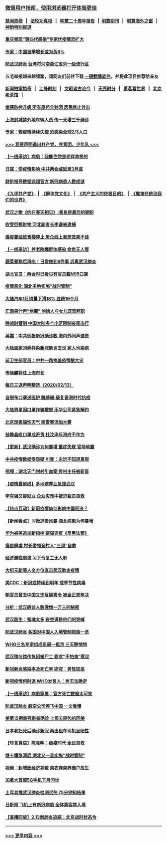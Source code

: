 ### [微信用户指南，使用浏览器打开体验更佳](https://github.com/gfw-breaker/banned-news1/blob/master/indexes/wechat-guide.md?t=0)
#### [禁闻热榜](热点新闻.md?t=0)  &nbsp;&nbsp;|&nbsp;&nbsp; [法轮功真相](https://github.com/gfw-breaker/truth/blob/master/README.md?t=0) &nbsp;&nbsp;|&nbsp;&nbsp; [明慧二十周年报告](https://github.com/gfw-breaker/mh-reports/blob/master/README.md?t=0) &nbsp;&nbsp;|&nbsp;&nbsp;[明慧期刊](https://github.com/gfw-breaker/mh-qikan) &nbsp;&nbsp;|&nbsp;&nbsp; [明慧海外之窗](https://github.com/gfw-breaker/mh-news/blob/master/README.md?t=0) &nbsp;&nbsp;|&nbsp;&nbsp; [神韵特别报道](https://github.com/gfw-breaker/mh-news/blob/master/shenyun.md?t=0)
#### [重庆频现“第四代感染”专家忧疫情恐扩大](../pages/nsc413/n11868724.md?t=02142011) 
#### [专家：中国首季增长或为负6%](../pages/nsc413/n11868582.md?t=02142011) 
#### [防武汉肺炎 台湾将河南浙江省列一级流行区](../pages/nsc413/n11868612.md?t=02142011) 
#### 五毛举报越来越频繁，请网友们前往下载 [一键翻墙软件](https://github.com/gfw-breaker/ssr-accounts)，并将此项目推荐给亲友
#### [新闻拍案惊奇](https://github.com/gfw-breaker/banned-news1/blob/master/pages/link4.md) &nbsp;&nbsp;|&nbsp;&nbsp; [江峰时刻](https://github.com/gfw-breaker/banned-news1/blob/master/pages/link4.md) &nbsp;&nbsp;|&nbsp;&nbsp; [文昭谈古论今](https://github.com/gfw-breaker/banned-news1/blob/master/pages/link4.md) &nbsp;&nbsp;|&nbsp;&nbsp; [天亮时分](https://github.com/gfw-breaker/banned-news1/blob/master/pages/link4.md) &nbsp;&nbsp;|&nbsp;&nbsp; [萧茗看世界](https://github.com/gfw-breaker/banned-news1/blob/master/pages/link4.md) &nbsp;&nbsp;|&nbsp;&nbsp; [北京老茶馆](https://github.com/gfw-breaker/banned-news1/blob/master/pages/link4.md) &nbsp;&nbsp;|&nbsp;&nbsp; 
#### [孝感防控升级 所有屋苑全封闭 居民禁止外出](../pages/nsc413/n11868558.md?t=02142011) 
#### [上海封城禁外地车辆人员 传一天增三千确诊](../pages/nsc413/n11868378.md?t=02142011) 
#### [专家：若疫情持续失控 恐感染全球2/3人口](../pages/nsc413/n11868428.md?t=02142011) 
#### [>>> 我要声明退出共产党、共青团、少年队 <<<](https://github.com/begood0513/goodnews/blob/master/quit/letter.md) 
#### [【一线采访】病患：我能住院是老伴命换的](../pages/nsc413/n11867769.md?t=02142011) 
#### [日媒：受疫情影响 中共两会或延至3月底](../pages/nsc413/n11868231.md?t=02142011) 
#### [财新报导数据远超官方 新冠病患人数成谜](../pages/nsc413/n11868190.md?t=02142011) 
#### [《九评共产党》](https://github.com/begood0513/9ping.md/blob/master/README.md) &nbsp;|&nbsp; [《解体党文化》](../../../../jtdwh.md/blob/master/README.md)  &nbsp;|&nbsp; [《共产主义的终极目的》](../../../../gczydzjmd.md/blob/master/README.md) &nbsp;|&nbsp; [《魔鬼在统治我们的世界》](../../../../mgztzwmdsj.md/blob/master/README.md) 
#### [武汉之歌《约在春天相见》:善良是最后的期盼](../pages/nsc413/n11868413.md?t=02142011) 
#### [收受巨额财物 河北副省长李谦被逮捕](../pages/nsc413/n11868451.md?t=02142011) 
#### [瘟疫蔓延致售楼停止 房企线上卖房效果不佳](../pages/nsc413/n11868146.md?t=02142011) 
#### [【一线采访】养老院爆群体感染 命危无人管](../pages/nsc413/n11868341.md?t=02142011) 
#### [蔬菜煮熟后再吃！日常做到8件事 远离武汉肺炎](../pages/nsc413/n11867364.md?t=02142011) 
#### [湖北官员：两会时已看见有官员戴N95口罩](../pages/nsc413/n11867926.md?t=02142011) 
#### [疫情恶化 湖北多地实施“战时管制”](../pages/nsc413/n11868179.md?t=02142011) 
#### [大陆汽车1月销量下滑18% 连降19个月](../pages/nsc413/n11867516.md?t=02142011) 
#### [汇源果汁再“地震” 创始人与女儿双双辞职](../pages/nsc413/n11867908.md?t=02142011) 
#### [除战时管制 中国大陆多个小区限制夜间出行](../pages/nsc413/n11867833.md?t=02142011) 
#### [英媒：中共低报新冠确诊数 海内外同声谴责](../pages/nsc413/n11867421.md?t=02142011) 
#### [大陆画家刘寿祥染新冠肺炎去世 家人也染病](../pages/nsc413/n11867813.md?t=02142011) 
#### [前卫生部官员：中共一路掩盖疫情酿大灾](../pages/nsc413/n11867590.md?t=02142011) 
#### [传徐麟将任上海市长](../pages/nsc413/n11867709.md?t=02142011) 
#### [每日三退声明精选（2020/02/13）](../pages/nsc413/n11867712.md?t=02142011) 
#### [自制布口罩送医护 魏绮珊:康复香港时代抗疫](../pages/nsc413/n11867481.md?t=02142011) 
#### [大陆男星因口罩诈骗被抓 乐华公司紧急解约](../pages/nsc413/n11867354.md?t=02142011) 
#### [北京现极端性天气 雨雪寒流加大雾](../pages/nsc413/n11867619.md?t=02142011) 
#### [翁静晶叹口罩成奇货 杜汶泽斥港府不作为](../pages/nsc413/n11867016.md?t=02142011) 
#### [【更新】武汉确诊为何暴增 重症失联 官场地震](../pages/nsc413/n11801312.md?t=02142011) 
#### [中共疫情数据受质疑 川普：永远不知道真假](../pages/nsc413/n11867195.md?t=02142011) 
#### [视频：湖北天门封村引血案 传村主任被斩首](../pages/nsc413/n11867382.md?t=02142011) 
#### [【疫情最前线】多地殡葬业急援武汉](../pages/nsc413/n11866914.md?t=02142011) 
#### [李克强又提就业 企业灾难中被迫裁员自救](../pages/nsc413/n11867323.md?t=02142011) 
#### [【热点互动】新冠疫情如何影响中国经济？](../pages/nsc413/n11867208.md?t=02142011) 
#### [【新闻看点】习掀追责风暴 湖北病患为何暴增](../pages/nsc413/n11867035.md?t=02142011) 
#### [华为被美追加新指控 密谋违反《反黑法案》](../pages/nsc413/n11867191.md?t=02142011) 
#### [瘟疫肆虐 村长带领全村人“三退”自救](../pages/nsc413/n11861714.md?t=02142011) 
#### [经济濒临崩溃 习下令复工无人听](../pages/nsc413/n11867269.md?t=02142011) 
#### [大纪元新唐人全方位直击武汉肺炎疫情](../pages/nsc413/n11859405.md?t=02142011) 
#### [美CDC：新冠或持续到明年 成季节性病毒](../pages/nsc413/n11867279.md?t=02142011) 
#### [朝官员曾去中国又违反隔离令 被金正恩枪决](../pages/nsc413/n11867087.md?t=02142011) 
#### [分析：武汉确诊人数激增一万三的秘密](../pages/nsc413/n11866187.md?t=02142011) 
#### [武汉医生：冤魂太多 夜空满是他们的哭喊](../pages/nsc413/n11867107.md?t=02142011) 
#### [防武汉肺炎 各国对中国人入境管制措施一览](../pages/nsc413/n11838726.md?t=02142011) 
#### [WHO三名专家组成员周一抵京 三天静悄悄](../pages/nsc413/n11866947.md?t=02142011) 
#### [武汉殡仪馆传急招搬尸工 要求“不怕鬼”惹议](../pages/nsc413/n11866834.md?t=02142011) 
#### [新冠肺炎感染率及死亡率 研究：男性较高](../pages/nsc413/n11866956.md?t=02142011) 
#### [新冠疫情何时退 WHO发言人：尚无法确定](../pages/nsc413/n11866864.md?t=02142011) 
#### [【一线采访】病患家属：官方死亡数据太可笑](../pages/nsc413/n11866840.md?t=02142011) 
#### [防武汉肺炎 航空公司停飞中国 一文看懂](../pages/nsc413/n11866800.md?t=02142011) 
#### [美第15例新冠患者确诊 上周五随包机回美](../pages/nsc413/n11866852.md?t=02142011) 
#### [日本老妇死后确诊新冠 两出租车司机呈阳性](../pages/nsc413/n11866755.md?t=02142011) 
#### [【珍言真语】陈竟明：瘟疫时代 全民自救](../pages/nsc413/n11866765.md?t=02142011) 
#### [继十堰张湾后 湖北又一县实施“战时管制”](../pages/nsc413/n11866748.md?t=02142011) 
#### [视频：封城致经济凋敝 果农弃果养殖户放生](../pages/nsc413/n11866120.md?t=02142011) 
#### [加拿大首部5G手机下月问世](../pages/nsc413/n11864631.md?t=02142011) 
#### [土耳其推武汉肺炎检测试剂 75分钟知结果](../pages/nsc413/n11866520.md?t=02142011) 
#### [日新规 飞机上有新冠病患 全体乘客禁入境](../pages/nsc413/n11866233.md?t=02142011) 
#### [【直播回放】2.13新肺炎追踪：北京战时状态令](../pages/nsc413/n11866261.md?t=02142011) 

----
#### [ >>> 更早内容 <<< ](../indexes/nsc413-earlier.md)
